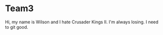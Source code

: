 # Team3

Hi, my name is Wilson and I hate Crusader Kings II. I'm always losing. I need to git good.
